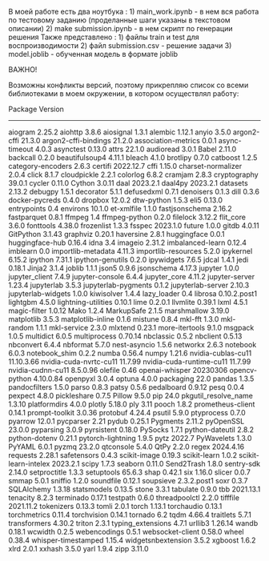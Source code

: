 В моей работе есть два ноутбука :
	1) main_work.ipynb - в нем вся работа по тестовому заданию (проделанные шаги указаны в текстовом описании)
	2) make submission.ipynb - в нем скрипт по генерации решения 
Также представлено :
	1) файлы train и test для воспроизводимости 
	2) файл submission.csv - решение задачи
	3) model.joblib - обученная модель в формате joblib
	
ВАЖНО!

Возможны конфликты версий, поэтому прикрепляю список со всеми библиотеками в моем окружении, в котором осуществлял работу:

Package                  Version
------------------------ ------------
aiogram                  2.25.2
aiohttp                  3.8.6
aiosignal                1.3.1
alembic                  1.12.1
anyio                    3.5.0
argon2-cffi              21.3.0
argon2-cffi-bindings     21.2.0
association-metrics      0.0.1
async-timeout            4.0.3
asynctest                0.13.0
attrs                    22.1.0
audioread                3.0.1
Babel                    2.11.0
backcall                 0.2.0
beautifulsoup4           4.11.1
bleach                   4.1.0
brotlipy                 0.7.0
catboost                 1.2.5
category-encoders        2.6.3
certifi                  2022.12.7
cffi                     1.15.0
charset-normalizer       2.0.4
click                    8.1.7
cloudpickle              2.2.1
colorlog                 6.8.2
cramjam                  2.8.3
cryptography             39.0.1
cycler                   0.11.0
Cython                   3.0.11
daal                     2023.2.1
daal4py                  2023.2.1
datasets                 2.13.2
debugpy                  1.5.1
decorator                5.1.1
defusedxml               0.7.1
denoisers                0.1.3
dill                     0.3.6
docker-pycreds           0.4.0
dropbox                  12.0.2
dtw-python               1.5.3
eli5                     0.13.0
entrypoints              0.4
environs                 10.1.0
et-xmlfile               1.1.0
fastjsonschema           2.16.2
fastparquet              0.8.1
ffmpeg                   1.4
ffmpeg-python            0.2.0
filelock                 3.12.2
flit_core                3.6.0
fonttools                4.38.0
frozenlist               1.3.3
fsspec                   2023.1.0
future                   1.0.0
gitdb                    4.0.11
GitPython                3.1.43
graphviz                 0.20.1
haversine                2.8.1
huggingface              0.0.1
huggingface-hub          0.16.4
idna                     3.4
imageio                  2.31.2
imbalanced-learn         0.12.4
imblearn                 0.0
importlib-metadata       4.11.3
importlib-resources      5.2.0
ipykernel                6.15.2
ipython                  7.31.1
ipython-genutils         0.2.0
ipywidgets               7.6.5
jdcal                    1.4.1
jedi                     0.18.1
Jinja2                   3.1.4
joblib                   1.1.1
json5                    0.9.6
jsonschema               4.17.3
jupyter                  1.0.0
jupyter_client           7.4.9
jupyter-console          6.4.4
jupyter_core             4.11.2
jupyter-server           1.23.4
jupyterlab               3.5.3
jupyterlab-pygments      0.1.2
jupyterlab-server        2.10.3
jupyterlab-widgets       1.0.0
kiwisolver               1.4.4
lazy_loader              0.4
librosa                  0.10.2.post1
lightgbm                 4.5.0
lightning-utilities      0.10.1
lime                     0.2.0.1
llvmlite                 0.39.1
lxml                     4.5.1
magic-filter             1.0.12
Mako                     1.2.4
MarkupSafe               2.1.5
marshmallow              3.19.0
matplotlib               3.5.3
matplotlib-inline        0.1.6
mistune                  0.8.4
mkl-fft                  1.3.0
mkl-random               1.1.1
mkl-service              2.3.0
mlxtend                  0.23.1
more-itertools           9.1.0
msgpack                  1.0.5
multidict                6.0.5
multiprocess             0.70.14
nbclassic                0.5.2
nbclient                 0.5.13
nbconvert                6.4.4
nbformat                 5.7.0
nest-asyncio             1.5.6
networkx                 2.6.3
notebook                 6.0.3
notebook_shim            0.2.2
numba                    0.56.4
numpy                    1.21.6
nvidia-cublas-cu11       11.10.3.66
nvidia-cuda-nvrtc-cu11   11.7.99
nvidia-cuda-runtime-cu11 11.7.99
nvidia-cudnn-cu11        8.5.0.96
olefile                  0.46
openai-whisper           20230306
opencv-python            4.10.0.84
openpyxl                 3.0.4
optuna                   4.0.0
packaging                22.0
pandas                   1.3.5
pandocfilters            1.5.0
parso                    0.8.3
patsy                    0.5.6
pedalboard               0.9.12
pesq                     0.0.4
pexpect                  4.8.0
pickleshare              0.7.5
Pillow                   9.5.0
pip                      24.0
pkgutil_resolve_name     1.3.10
platformdirs             4.0.0
plotly                   5.18.0
ply                      3.11
pooch                    1.8.2
prometheus-client        0.14.1
prompt-toolkit           3.0.36
protobuf                 4.24.4
psutil                   5.9.0
ptyprocess               0.7.0
pyarrow                  12.0.1
pycparser                2.21
pydub                    0.25.1
Pygments                 2.11.2
pyOpenSSL                23.0.0
pyparsing                3.0.9
pyrsistent               0.18.0
PySocks                  1.7.1
python-dateutil          2.8.2
python-dotenv            0.21.1
pytorch-lightning        1.9.5
pytz                     2022.7
PyWavelets               1.3.0
PyYAML                   6.0.1
pyzmq                    23.2.0
qtconsole                5.4.0
QtPy                     2.2.0
regex                    2024.4.16
requests                 2.28.1
safetensors              0.4.3
scikit-image             0.19.3
scikit-learn             1.0.2
scikit-learn-intelex     2023.2.1
scipy                    1.7.3
seaborn                  0.11.0
Send2Trash               1.8.0
sentry-sdk               2.14.0
setproctitle             1.3.3
setuptools               65.6.3
shap                     0.42.1
six                      1.16.0
slicer                   0.0.7
smmap                    5.0.1
sniffio                  1.2.0
soundfile                0.12.1
soupsieve                2.3.2.post1
soxr                     0.3.7
SQLAlchemy               1.3.18
statsmodels              0.13.5
stone                    3.3.1
tabulate                 0.9.0
tbb                      2021.13.1
tenacity                 8.2.3
terminado                0.17.1
testpath                 0.6.0
threadpoolctl            2.2.0
tifffile                 2021.11.2
tokenizers               0.13.3
tomli                    2.0.1
torch                    1.13.1
torchaudio               0.13.1
torchmetrics             0.11.4
torchvision              0.14.1
tornado                  6.2
tqdm                     4.66.4
traitlets                5.7.1
transformers             4.30.2
triton                   2.3.1
typing_extensions        4.7.1
urllib3                  1.26.14
wandb                    0.18.1
wcwidth                  0.2.5
webencodings             0.5.1
websocket-client         0.58.0
wheel                    0.38.4
whisper-timestamped      1.15.4
widgetsnbextension       3.5.2
xgboost                  1.6.2
xlrd                     2.0.1
xxhash                   3.5.0
yarl                     1.9.4
zipp                     3.11.0
	
